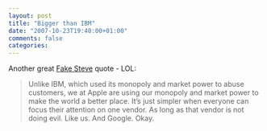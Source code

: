 ```yaml
---
layout: post
title: "Bigger than IBM"
date: "2007-10-23T19:40:00+01:00"
comments: false
categories: 
---
```


<p>Another great <a href="http://fakesteve.blogspot.com/2007/10/its-official-were-bigger-than-ibm.html">Fake Steve</a> quote - LOL:</p>

<blockquote>
<p>Unlike IBM, which used its monopoly and market power to abuse customers, we at Apple are using our monopoly and market power to make the world a better place. It&#8217;s just simpler when everyone can focus their attention on one vendor. As long as that vendor is not doing evil. Like us. And Google. Okay.</p>
</blockquote>


